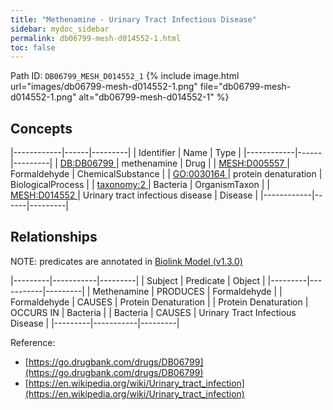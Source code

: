 ```yaml
---
title: "Methenamine - Urinary Tract Infectious Disease"
sidebar: mydoc_sidebar
permalink: db06799-mesh-d014552-1.html
toc: false 
---
```



Path ID: `DB06799_MESH_D014552_1`
{% include image.html url="images/db06799-mesh-d014552-1.png" file="db06799-mesh-d014552-1.png" alt="db06799-mesh-d014552-1" %}

## Concepts

|------------|------|---------|
| Identifier | Name | Type    |
|------------|------|---------|
| <a href="https://identifiers.org/DB:DB06799">DB:DB06799 </a> | methenamine | Drug |
| <a href="https://identifiers.org/MESH:D005557">MESH:D005557 </a> | Formaldehyde | ChemicalSubstance |
| <a href="https://identifiers.org/GO:0030164">GO:0030164 </a> | protein denaturation | BiologicalProcess |
| <a href="https://identifiers.org/taxonomy:2">taxonomy:2 </a> | Bacteria | OrganismTaxon |
| <a href="https://identifiers.org/MESH:D014552">MESH:D014552 </a> | Urinary tract infectious disease | Disease |
|------------|------|---------|

## Relationships


NOTE: predicates are annotated in <a href="https://github.com/biolink/biolink-model/releases/tag/v1.3.0">Biolink Model (v1.3.0)</a>

|---------|-----------|---------|
| Subject | Predicate | Object  |
|---------|-----------|---------|
| Methenamine | PRODUCES | Formaldehyde |
| Formaldehyde | CAUSES | Protein Denaturation |
| Protein Denaturation | OCCURS IN | Bacteria |
| Bacteria | CAUSES | Urinary Tract Infectious Disease |
|---------|-----------|---------|

Reference: 
  - [https://go.drugbank.com/drugs/DB06799](https://go.drugbank.com/drugs/DB06799)
  - [https://en.wikipedia.org/wiki/Urinary_tract_infection](https://en.wikipedia.org/wiki/Urinary_tract_infection)
